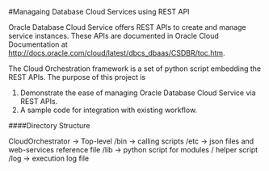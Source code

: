 #Managaing Database Cloud Services using REST API

Oracle Database Cloud Service offers REST APIs to create and manage service instances. These APIs are documented in Oracle Cloud Documentation at http://docs.oracle.com/cloud/latest/dbcs_dbaas/CSDBR/toc.htm. 

The Cloud Orchestration framework is a set of python script embedding the REST APIs. The purpose of this project is

1.  Demonstrate the ease of managing Oracle Database Cloud Service via REST APIs.
2.  A sample code for integration with existing workflow.

####Directory Structure

CloudOrchestrator -> Top-level 
  /bin -> calling scripts 
  /etc -> json files and web-services reference file
  /lib -> python script for modules / helper script
  /log -> execution log file
  
  



